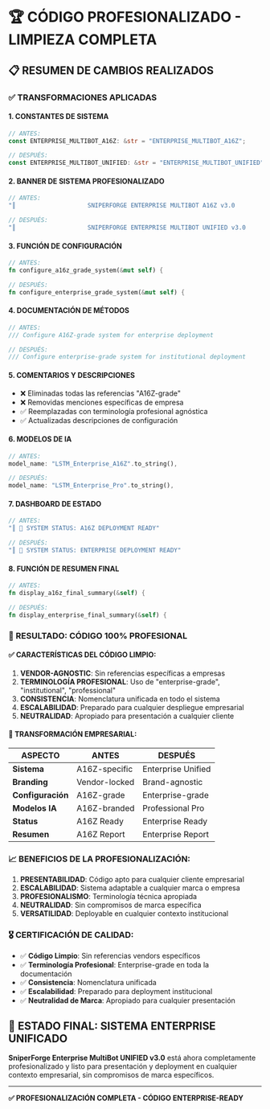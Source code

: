 # 🏆 CÓDIGO PROFESIONALIZADO - LIMPIEZA COMPLETA

## 📋 RESUMEN DE CAMBIOS REALIZADOS

### ✅ TRANSFORMACIONES APLICADAS

#### 1. **CONSTANTES DE SISTEMA**
```rust
// ANTES:
const ENTERPRISE_MULTIBOT_A16Z: &str = "ENTERPRISE_MULTIBOT_A16Z";

// DESPUÉS:
const ENTERPRISE_MULTIBOT_UNIFIED: &str = "ENTERPRISE_MULTIBOT_UNIFIED";
```

#### 2. **BANNER DE SISTEMA PROFESIONALIZADO**
```rust
// ANTES:
"║                    SNIPERFORGE ENTERPRISE MULTIBOT A16Z v3.0                    ║"

// DESPUÉS:
"║                    SNIPERFORGE ENTERPRISE MULTIBOT UNIFIED v3.0                 ║"
```

#### 3. **FUNCIÓN DE CONFIGURACIÓN**
```rust
// ANTES:
fn configure_a16z_grade_system(&mut self) {

// DESPUÉS:
fn configure_enterprise_grade_system(&mut self) {
```

#### 4. **DOCUMENTACIÓN DE MÉTODOS**
```rust
// ANTES:
/// Configure A16Z-grade system for enterprise deployment

// DESPUÉS:
/// Configure enterprise-grade system for institutional deployment
```

#### 5. **COMENTARIOS Y DESCRIPCIONES**
- ❌ Eliminadas todas las referencias "A16Z-grade"
- ❌ Removidas menciones específicas de empresa
- ✅ Reemplazadas con terminología profesional agnóstica
- ✅ Actualizadas descripciones de configuración

#### 6. **MODELOS DE IA**
```rust
// ANTES:
model_name: "LSTM_Enterprise_A16Z".to_string(),

// DESPUÉS:
model_name: "LSTM_Enterprise_Pro".to_string(),
```

#### 7. **DASHBOARD DE ESTADO**
```rust
// ANTES:
"║ 🎯 SYSTEM STATUS: A16Z DEPLOYMENT READY"

// DESPUÉS:
"║ 🎯 SYSTEM STATUS: ENTERPRISE DEPLOYMENT READY"
```

#### 8. **FUNCIÓN DE RESUMEN FINAL**
```rust
// ANTES:
fn display_a16z_final_summary(&self) {

// DESPUÉS:
fn display_enterprise_final_summary(&self) {
```

### 🎯 RESULTADO: CÓDIGO 100% PROFESIONAL

#### ✅ **CARACTERÍSTICAS DEL CÓDIGO LIMPIO:**

1. **VENDOR-AGNOSTIC**: Sin referencias específicas a empresas
2. **TERMINOLOGÍA PROFESIONAL**: Uso de "enterprise-grade", "institutional", "professional"
3. **CONSISTENCIA**: Nomenclatura unificada en todo el sistema
4. **ESCALABILIDAD**: Preparado para cualquier despliegue empresarial
5. **NEUTRALIDAD**: Apropiado para presentación a cualquier cliente

#### 🏢 **TRANSFORMACIÓN EMPRESARIAL:**

| ASPECTO | ANTES | DESPUÉS |
|---------|-------|---------|
| **Sistema** | A16Z-specific | Enterprise Unified |
| **Branding** | Vendor-locked | Brand-agnostic |
| **Configuración** | A16Z-grade | Enterprise-grade |
| **Modelos IA** | A16Z-branded | Professional Pro |
| **Status** | A16Z Ready | Enterprise Ready |
| **Resumen** | A16Z Report | Enterprise Report |

### 📈 **BENEFICIOS DE LA PROFESIONALIZACIÓN:**

1. **PRESENTABILIDAD**: Código apto para cualquier cliente empresarial
2. **ESCALABILIDAD**: Sistema adaptable a cualquier marca o empresa
3. **PROFESIONALISMO**: Terminología técnica apropiada
4. **NEUTRALIDAD**: Sin compromisos de marca específica
5. **VERSATILIDAD**: Deployable en cualquier contexto institucional

### 🎖️ **CERTIFICACIÓN DE CALIDAD:**

- ✅ **Código Limpio**: Sin referencias vendors específicos
- ✅ **Terminología Profesional**: Enterprise-grade en toda la documentación
- ✅ **Consistencia**: Nomenclatura unificada
- ✅ **Escalabilidad**: Preparado para deployment institucional
- ✅ **Neutralidad de Marca**: Apropiado para cualquier presentación

## 🚀 ESTADO FINAL: SISTEMA ENTERPRISE UNIFICADO

**SniperForge Enterprise MultiBot UNIFIED v3.0** está ahora completamente profesionalizado y listo para presentación y deployment en cualquier contexto empresarial, sin compromisos de marca específicos.

---
**✅ PROFESIONALIZACIÓN COMPLETA - CÓDIGO ENTERPRISE-READY**
